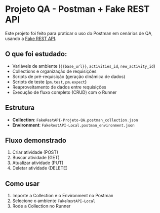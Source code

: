 # Projeto QA - Postman + Fake REST API

Este projeto foi feito para praticar o uso do Postman em cenários de QA, usando a [Fake REST API](https://fakerestapi.azurewebsites.net/index.html).

## O que foi estudado:
- Variáveis de ambiente (`{{base_url}}`, `activities_id`, `new_activity_id`)
- Collections e organização de requisições
- Scripts de pré-requisição (geração dinâmica de dados)
- Scripts de teste (`pm.test`, `pm.expect`)
- Reaproveitamento de dados entre requisições
- Execução de fluxo completo (CRUD) com o Runner

## Estrutura
- **Collection**: `FakeRestAPI-Projeto-QA.postman_collection.json`
- **Environment**: `FakeRestAPI-Local.postman_environment.json`

## Fluxo demonstrado
1. Criar atividade (POST)
2. Buscar atividade (GET)
3. Atualizar atividade (PUT)
4. Deletar atividade (DELETE)

## Como usar
1. Importe a Collection e o Environment no Postman
2. Selecione o ambiente `FakeRestAPI-Local`
3. Rode a Collection no Runner
